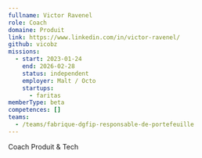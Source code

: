 ```yaml
---
fullname: Victor Ravenel
role: Coach
domaine: Produit
link: https://www.linkedin.com/in/victor-ravenel/
github: vicobz
missions:
  - start: 2023-01-24
    end: 2026-02-28
    status: independent
    employer: Malt / Octo
    startups:
      - faritas
memberType: beta
competences: []
teams:
  - /teams/fabrique-dgfip-responsable-de-portefeuille
---
```

Coach Produit & Tech